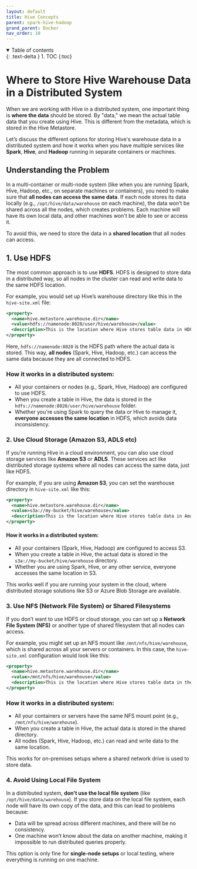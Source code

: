 ```yaml
---
layout: default
title: Hive Concepts
parent: spark-hive-hadoop
grand_parent: Docker
nav_order: 10
---
```


<details open markdown="block">
  <summary>
    Table of contents
  </summary>
  {: .text-delta }
1. TOC
{:toc}
</details>

# Where to Store Hive Warehouse Data in a Distributed System

When we are working with Hive in a distributed system, one important thing is **where the data** should be stored. By "data," we mean the actual table data that you create using Hive. This is different from the metadata, which is stored in the Hive Metastore.

Let’s discuss the different options for storing Hive's warehouse data in a distributed system and how it works when you have multiple services like **Spark**, **Hive**, and **Hadoop** running in separate containers or machines.

## Understanding the Problem

In a multi-container or multi-node system (like when you are running Spark, Hive, Hadoop, etc., on separate machines or containers), you need to make sure that **all nodes can access the same data**. If each node stores its data locally (e.g., `/opt/hive/data/warehouse` on each machine), the data won’t be shared across all the nodes, which creates problems. Each machine will have its own local data, and other machines won't be able to see or access it.

To avoid this, we need to store the data in a **shared location** that all nodes can access.

## 1. Use HDFS

The most common approach is to use **HDFS**. HDFS is designed to store data in a distributed way, so all nodes in the cluster can read and write data to the same HDFS location.

For example, you would set up Hive’s warehouse directory like this in the `hive-site.xml` file:

```xml
<property>
  <name>hive.metastore.warehouse.dir</name>
  <value>hdfs://namenode:8020/user/hive/warehouse</value>
  <description>This is the location where Hive stores table data in HDFS.</description>
</property>
```

Here, `hdfs://namenode:8020` is the HDFS path where the actual data is stored. This way, **all nodes** (Spark, Hive, Hadoop, etc.) can access the same data because they are all connected to HDFS.

### How it works in a distributed system:
- All your containers or nodes (e.g., Spark, Hive, Hadoop) are configured to use HDFS.
- When you create a table in Hive, the data is stored in the `hdfs://namenode:8020/user/hive/warehouse` folder.
- Whether you're using Spark to query the data or Hive to manage it, **everyone accesses the same location** in HDFS, which avoids data inconsistency.

### 2. Use Cloud Storage (Amazon S3, ADLS etc)

If you’re running Hive in a cloud environment, you can also use cloud storage services like **Amazon S3** or **ADLS**. These services act like distributed storage systems where all nodes can access the same data, just like HDFS.

For example, if you are using **Amazon S3**, you can set the warehouse directory in `hive-site.xml` like this:

```xml
<property>
  <name>hive.metastore.warehouse.dir</name>
  <value>s3a://my-bucket/hive/warehouse</value>
  <description>This is the location where Hive stores table data in Amazon S3.</description>
</property>
```

#### How it works in a distributed system:
- All your containers (Spark, Hive, Hadoop) are configured to access S3.
- When you create a table in Hive, the actual data is stored in the `s3a://my-bucket/hive/warehouse` directory.
- Whether you are using Spark, Hive, or any other service, everyone accesses the same location in S3.

This works well if you are running your system in the cloud, where distributed storage solutions like S3 or Azure Blob Storage are available.

### 3. Use NFS (Network File System) or Shared Filesystems

If you don’t want to use HDFS or cloud storage, you can set up a **Network File System (NFS)** or another type of shared filesystem that all nodes can access.

For example, you might set up an NFS mount like `/mnt/nfs/hive/warehouse`, which is shared across all your servers or containers. In this case, the `hive-site.xml` configuration would look like this:

```xml
<property>
  <name>hive.metastore.warehouse.dir</name>
  <value>/mnt/nfs/hive/warehouse</value>
  <description>This is the location where Hive stores table data in the shared NFS mount.</description>
</property>
```

### How it works in a distributed system:
- All your containers or servers have the same NFS mount point (e.g., `/mnt/nfs/hive/warehouse`).
- When you create a table in Hive, the actual data is stored in the shared directory.
- All nodes (Spark, Hive, Hadoop, etc.) can read and write data to the same location.

This works for on-premises setups where a shared network drive is used to store data.

### 4. Avoid Using Local File System

In a distributed system, **don’t use the local file system** (like `/opt/hive/data/warehouse`). If you store data on the local file system, each node will have its own copy of the data, and this can lead to problems because:

- Data will be spread across different machines, and there will be no consistency.
- One machine won’t know about the data on another machine, making it impossible to run distributed queries properly.

This option is only fine for **single-node setups** or local testing, where everything is running on one machine.